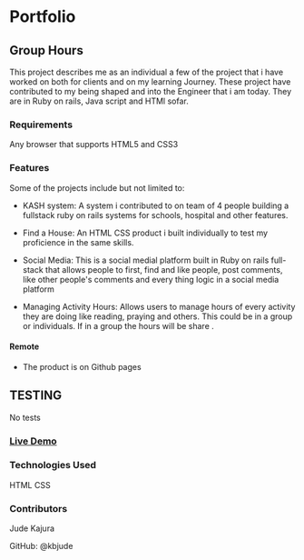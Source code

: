 # Portfolio

## Group Hours
This project describes me as an individual a few of the project that i have worked on both for clients and on my learning Journey. These project have contributed to my being shaped and into the Engineer that i am today. They are in Ruby on rails, Java script and HTMl sofar.

### Requirements
Any browser that supports HTML5 and CSS3

### Features
Some of the projects include but not limited to:
  - KASH system:
  A system i contributed to on team of 4 people building a fullstack ruby on rails systems for schools, hospital and other features.
  
  - Find a House: 
  An HTML CSS product i built individually to test my proficience in the same skills.
  
  - Social Media:
  This is a social medial platform built in Ruby on rails full-stack that allows people to first, find and like people, post comments, like other people's comments and every thing logic in a social media platform
  
  - Managing Activity Hours:
Allows users to manage hours of every activity they are doing like reading, praying and others. This could be in a group or individuals. If in a group the hours will be share .

 #### Remote
 - The product is on Github pages
 
  
## TESTING
No tests
      
  ### [Live Demo](https://secret-eyrie-76096.herokuapp.com/sessions/new)

### Technologies Used
HTML
CSS

### Contributors
Jude Kajura

GitHub: @kbjude
